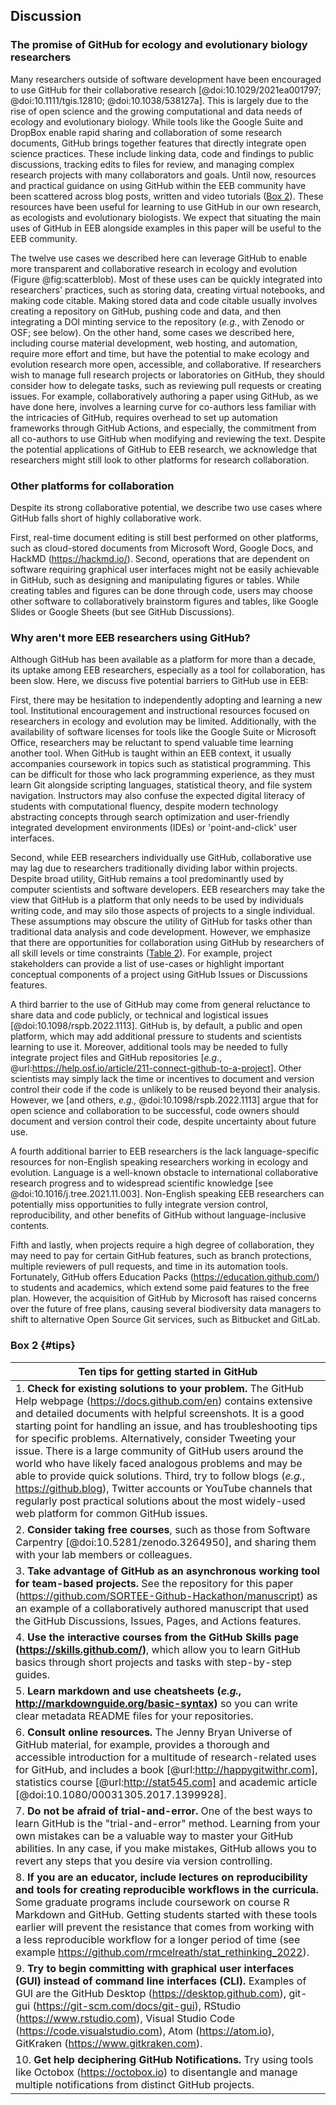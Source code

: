 ## Discussion
<!--*Contributors to this section: Rob, Brandon*-->

### The promise of GitHub for ecology and evolutionary biology researchers

Many researchers outside of software development have been encouraged to use GitHub for their collaborative research [@doi:10.1029/2021ea001797; @doi:10.1111/tgis.12810; @doi:10.1038/538127a].
This is largely due to the rise of open science and the growing computational and data needs of ecology and evolutionary biology.
While tools like the Google Suite and DropBox enable rapid sharing and collaboration of some research documents, GitHub brings together features that directly integrate open science practices.
These include linking data, code and findings to public discussions, tracking edits to files for review, and managing complex research projects with many collaborators and goals.
Until now, resources and practical guidance on using GitHub within the EEB community have been scattered across blog posts, written and video tutorials ([Box 2](#tips)).
These resources have been useful for learning to use GitHub in our own research, as ecologists and evolutionary biologists.
We expect that situating the main uses of GitHub in EEB alongside examples in this paper will be useful to the EEB community.

The twelve use cases we described here can leverage GitHub to enable more transparent and collaborative research in ecology and evolution (Figure @fig:scatterblob).
Most of these uses can be quickly integrated into researchers' practices, such as storing data, creating virtual notebooks, and making code citable.
Making stored data and code citable usually involves creating a repository on GitHub, pushing code and data, and then integrating a DOI minting service to the repository (_e.g._, with Zenodo or OSF; see below).
On the other hand, some cases we described here, including course material development, web hosting, and automation, require more effort and time, but have the potential to make ecology and evolution research more open, accessible, and collaborative.
If researchers wish to manage full research projects or laboratories on GitHub, they should consider how to delegate tasks, such as reviewing pull requests or creating issues.
For example, collaboratively authoring a paper using GitHub, as we have done here, involves a learning curve for co-authors less familiar with the intricacies of GitHub, requires overhead to set up automation frameworks through GitHub Actions, and especially, the commitment from all co-authors to use GitHub when modifying and reviewing the text.
Despite the potential applications of GitHub to EEB research, we acknowledge that researchers might still look to other platforms for research collaboration.

### Other platforms for collaboration

<!--*Contributors to this section: Rob*-->

Despite its strong collaborative potential, we describe two use cases where GitHub falls short of highly collaborative work.

First, real-time document editing is still best performed on other platforms, such as cloud-stored documents from Microsoft Word, Google Docs, and HackMD (<https://hackmd.io/>).
Second, operations that are dependent on software requiring graphical user interfaces might not be easily achievable in GitHub, such as designing and manipulating figures or tables.
While creating tables and figures can be done through code, users may choose other software to collaboratively brainstorm figures and tables, like Google Slides or Google Sheets (but see GitHub Discussions).

### Why aren't more EEB researchers using GitHub?

<!--*Contributors to this section: Saeed, Vivienne, PHPB*-->

Although GitHub has been available as a platform for more than a decade, its uptake among EEB researchers, especially as a tool for collaboration, has been slow.
Here, we discuss five potential barriers to GitHub use in EEB:

First, there may be hesitation to independently adopting and learning a new tool.
Institutional encouragement and instructional resources focused on researchers in ecology and evolution may be limited.
Additionally, with the availability of software licenses for tools like the Google Suite or Microsoft Office, researchers may be reluctant to spend valuable time learning another tool.
When GitHub is taught within an EEB context, it usually accompanies coursework in topics such as statistical programming.
This can be difficult for those who lack programming experience, as they must learn Git alongside scripting languages, statistical theory, and file system navigation.
Instructors may also confuse the expected digital literacy of students with computational fluency, despite modern technology abstracting concepts through search optimization and user-friendly integrated development environments (IDEs) or 'point-and-click' user interfaces.

Second, while EEB researchers individually use GitHub, collaborative use may lag due to researchers traditionally dividing labor within projects.
Despite broad utility, GitHub remains a tool predominantly used by computer scientists and software developers.
EEB researchers may take the view that GitHub is a platform that only needs to be used by individuals writing code, and may silo those aspects of projects to a single individual.
These assumptions may obscure the utility of GitHub for tasks other than traditional data analysis and code development.
However, we emphasize that there are opportunities for collaboration using GitHub by researchers of all skill levels or time constraints ([Table 2](#tbl:roles)). 
For example, project stakeholders can provide a list of use-cases or highlight important conceptual components of a project using GitHub Issues or Discussions features.

A third barrier to the use of GitHub may come from general reluctance to share data and code publicly, or technical and logistical issues [@doi:10.1098/rspb.2022.1113].
GitHub is, by default, a public and open platform, which may add additional pressure to students and scientists learning to use it.
Moreover, additional tools may be needed to fully integrate project files and GitHub repositories [_e.g._, @url:https://help.osf.io/article/211-connect-github-to-a-project].
Other scientists may simply lack the time or incentives to document and version control their code if the code is unlikely to be reused beyond their analysis.
However, we [and others, _e.g.,_ @doi:10.1098/rspb.2022.1113] argue that for open science and collaboration to be successful, code owners should document and version control their code, despite uncertainty about future use.

A fourth additional barrier to EEB researchers is the lack language-specific resources for non-English speaking researchers working in ecology and evolution.
Language is a well-known obstacle to international collaborative research progress and to widespread scientific knowledge [see @doi:10.1016/j.tree.2021.11.003].
Non-English speaking EEB researchers can potentially miss opportunities to fully integrate version control, reproducibility, and other benefits of GitHub without language-inclusive contents.

Fifth and lastly, when projects require a high degree of collaboration, they may need to pay for certain GitHub features, such as branch protections, multiple reviewers of pull requests, and time in its automation tools.
Fortunately, GitHub offers Education Packs (<https://education.github.com/>) to students and academics, which extend some paid features to the free plan.
However, the acquisition of GitHub by Microsoft has raised concerns over the future of free plans, causing several biodiversity data managers to shift to alternative Open Source Git services, such as Bitbucket and GitLab.

### Box 2 {#tips}

<!--*Contributors to this section: Ali, Emma*-->

| Ten tips for getting started in GitHub |
|------------------------------------------------------------------------|
| 1. **Check for existing solutions to your problem.** The GitHub Help webpage (<https://docs.github.com/en>) contains extensive and detailed documents with helpful screenshots. It is a good starting point for handling an issue, and has troubleshooting tips for specific problems. Alternatively, consider Tweeting your issue. There is a large community of GitHub users around the world who have likely faced analogous problems and may be able to provide quick solutions. Third, try to follow blogs (_e.g._, <https://github.blog>), Twitter accounts or YouTube channels that regularly post practical solutions about the most widely-used web platform for common GitHub issues. |
| 2. **Consider taking free courses**, such as those from Software Carpentry [@doi:10.5281/zenodo.3264950], and sharing them with your lab members or colleagues. |
| 3. **Take advantage of GitHub as an asynchronous working tool for team-based projects.** See the repository for this paper (<https://github.com/SORTEE-Github-Hackathon/manuscript>) as an example of a collaboratively authored manuscript that used the GitHub Discussions, Issues, Pages, and Actions features. |
| 4. **Use the interactive courses from the GitHub Skills page (<https://skills.github.com/>)**, which allow you to learn GitHub basics through short projects and tasks with step-by-step guides. |
| 5. **Learn markdown and use cheatsheets (_e.g._, <http://markdownguide.org/basic-syntax>)** so you can write clear metadata README files for your repositories. |
| 6. **Consult online resources.** The Jenny Bryan Universe of GitHub material, for example, provides a thorough and accessible introduction for a multitude of research-related uses for GitHub, and includes a book [@url:http://happygitwithr.com], statistics course [@url:http://stat545.com] and academic article [@doi:10.1080/00031305.2017.1399928]. |
| 7. **Do not be afraid of trial-and-error.** One of the best ways to learn GitHub is the "trial-and-error" method. Learning from your own mistakes can be a valuable way to master your GitHub abilities. In any case, if you make mistakes, GitHub allows you to revert any steps that you desire via version controlling. |
| 8. **If you are an educator, include lectures on reproducibility and tools for creating reproducible workflows in the curricula.** Some graduate programs include coursework on course R Markdown and GitHub. Getting students started with these tools earlier will prevent the resistance that comes from working with a less reproducible workflow for a longer period of time (see example <https://github.com/rmcelreath/stat_rethinking_2022>). |
| 9. **Try to begin committing with graphical user interfaces (GUI) instead of command line interfaces (CLI).** Examples of GUI are the GitHub Desktop (<https://desktop.github.com>), git-gui (<https://git-scm.com/docs/git-gui>), RStudio (<https://www.rstudio.com>), Visual Studio Code (<https://code.visualstudio.com>), Atom (<https://atom.io>), GitKraken (<https://www.gitkraken.com>).
| 10. **Get help deciphering GitHub Notifications.** Try using tools like Octobox (<https://octobox.io>) to disentangle and manage multiple notifications from distinct GitHub projects. |
